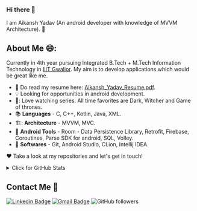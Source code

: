 ### Hi there 👋

I am Aikansh Yadav (An android developer with knowledge of MVVM Architecture). :thinking:

## About Me 😄:

Currently in 4th year pursuing Integrated B.Tech + M.Tech Information Technology in [IIIT Gwalior](https://www.iiitm.ac.in/index.php/en/). My aim is to develop applications which would be great like me.

- :star2: Do read my resume here: [Aikansh_Yadav_Resume.pdf](https://drive.google.com/file/d/1vzvw72HfL9dnhO4oI2BKGaCEE3_Ik6Ww/view?usp=sharing).
- :bulb: Looking for opportunities in android development.
- 🎥: Love watching series. All time favorites are Dark, Witcher and Game of thrones.
- :books: **Languages** - C, C++, Kotlin, Java, XML.
- 🏗️: **Architecture** - MVVM, MVC.
- :wrench: **Android Tools** - Room - Data Persistence Library, Retrofit, Firebase, Coroutines, Parse SDK for android, SQL, Volley. 
- :gem: **Softwares** - Git, Android Studio, CLion, Intellij IDEA.

:heart: Take a look at my repositories and let's get in touch!


<details>
<summary>Click for GitHub Stats</summary>
<p align="center">
    <img alt = "GitHub Stats" src="https://github-readme-stats.vercel.app/api?username=aikansh2001yadav&show_icons=true&hide=issues&icon_color=000000&hide_border=true&title_color=5391FE&text_color=555">
    <br>
    <img alt = "Top Language" src="https://github-readme-stats.vercel.app/api/top-langs/?username=aikansh2001yadav&hide=html,&hide_border=true&title_color=5391FE&text_color=555"
</p>
</details>

## Contact Me :hugs:
[![Linkedin Badge](https://img.shields.io/badge/-Aikansh%20Yadav-blue?style=flat-square&logo=Linkedin&logoColor=white&link=https://www.linkedin.com/in/aikansh-yadav-5b1b43197/)](https://www.linkedin.com/in/aikansh-yadav-5b1b43197/)    [![Gmail Badge](https://img.shields.io/badge/-aikansh2001yadav@gmail.com-c14438?style=flat-square&logo=Gmail&logoColor=white&link=mailto:aikansh2001yadav@gmail.com)](mailto:aikansh2001yadav@gmail.com)       ![GitHub followers](https://img.shields.io/github/followers/aikansh2001yadav?label=Follow&style=social)
